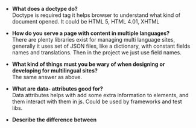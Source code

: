 * **What does a doctype do?**   
  Doctype is required tag it helps browser to understand what kind of document opened. It could be HTML 5, HTML 4.01, XHTML
* **How do you serve a page with content in multiple languages?**  
  There are plenty libraries exist for managing multi language sites, generally it uses set of JSON files, like a dictionary, with constant fields names
  and translations. Then in the project we just use field names.
* **What kind of things must you be wary of when designing or developing for multilingual sites?**   
  The same answer as above. 
* **What are data- attributes good for?**  
  Data attributes helps with add some extra information to elements, and them interact with them in js.
  Could be used by frameworks and test libs. 
* **Describe the difference between <script>, <script async> and <script defer>.**   
    * <script> loaded synchronously and block page parsing until the script will be downloaded and executed.    
    * <script async> didn't stop html parsing but it does during js execution.   
    * <script defer> didn't stop html parsing and execution after html parsing finished, and it also saved the scripts queue.      
* **Why is it generally a good idea to position CSS `<link>`s between `<head></head>` and JS `<script>`s just before `</body>`? Do you know any exceptions?**.  

  <script defer> could be placed on top of document. 
* **What is progressive rendering?**   
    Progressive rendering is the name given to techniques used to render content for display as quickly as possible.
    General idea is sending data by chunks, prioritize visible part of interface. Using SSR, lazy load. 
* **Why you would use a `srcset` attribute in an image tag? Explain the process the browser uses when evaluating the content of this attribute.**   
    One or more strings separated by commas, indicating possible image sources for the user agent to use. It use screen size.   
* **Have you used different HTML templating languages before?**   
    I used handlebars. 
* **What is the difference between canvas and svg?**    
    Svg is SVG base vector image. Using for scalable and simple images.   
    Canvas provide powerful API for drawing with JavaScript in browser. Using for dynamical drawing, animation, games.
* **What are empty elements in HTML ?**   
    Elements with no children's and self close tag, for example: `<br>`, `<hr>`, `<img>`, `<input>`, `<meta>`,
